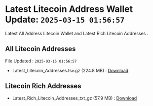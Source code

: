 # Latest Litecoin Address Wallet Update: `2025-03-15 01:56:57`

Latest All Address Litecoin Wallet and Latest Rich Litecoin Addresses .

## All Litecoin Addresses

File Updated : `2025-03-15 01:56:57`

- Latest_Litecoin_Addresses.tsv.gz (224.8 MB) : [Download](https://github.com/Pymmdrza/Rich-Address-Wallet/releases/tag/Litecoin)

## Litecoin Rich Addresses

- Latest_Rich_Litecoin_Addresses_txt_gz (57.9 MB) : [Download](https://github.com/Pymmdrza/Rich-Address-Wallet/releases/tag/Litecoin)
